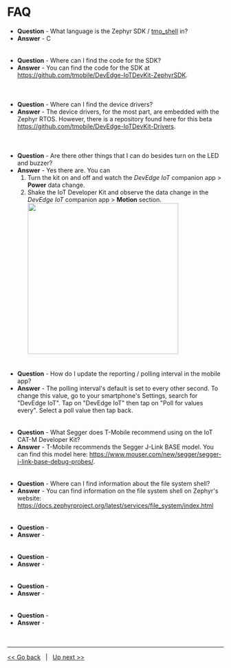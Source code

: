 # FAQ

- **Question** - What language is the Zephyr SDK / [tmo_shell](06-Interacting-with-the-Kit-at-CLI-via-the-tmo_shell.md) in?
- **Answer** - C
<br><br><br>
- **Question** - Where can I find the code for the SDK?
- **Answer** - You can find the code for the SDK at https://github.com/tmobile/DevEdge-IoTDevKit-ZephyrSDK.  
<br><br><br>
- **Question** - Where can I find the device drivers?
- **Answer** - The device drivers, for the most part, are embedded with the Zephyr RTOS. However, there is a repository found here for this beta https://github.com/tmobile/DevEdge-IoTDevKit-Drivers.  
<br><br><br>
- **Question** - Are there other things that I can do besides turn on the LED and buzzer?
- **Answer** - Yes there are. You can 
    1. Turn the kit on and off and watch the *DevEdge IoT* companion app > **Power** data change. 
    2. Shake the IoT Developer Kit and observe the data change in the *DevEdge IoT* companion app > **Motion** section. 
        <img width="350" src="https://user-images.githubusercontent.com/60194531/170578893-43e93061-9b31-4766-9f21-8535e911600d.png">
<br><br><br>
- **Question** - How do I update the reporting / polling interval in the mobile app? 
- **Answer** - The polling interval's default is set to every other second. To change this value, go to your smartphone's Settings, search for "DevEdge IoT". Tap on "DevEdge IoT" then tap on "Poll for values every". Select a poll value then tap back. 
<br><br><br>
- **Question** - What Segger does T-Mobile recommend using on the IoT CAT-M Developer Kit?
- **Answer** - T-Mobile recommends the Segger J-Link BASE model. You can find this model here: https://www.mouser.com/new/segger/segger-j-link-base-debug-probes/. 
<br><br><br>
- **Question** - Where can I find information about the file system shell?
- **Answer** - You can find information on the file system shell on Zephyr's website: https://docs.zephyrproject.org/latest/services/file_system/index.html
<br><br><br>
- **Question** -
- **Answer** - 
<br><br><br>
- **Question** -
- **Answer** - 
<br><br><br>
- **Question** -
- **Answer** - 
<br><br><br>
- **Question** -
- **Answer** - 
<br><br><br>
***
[<< Go back](12-Troubleshooting.md) &nbsp; | &nbsp; [Up next >>](14-Errata-Notice.md)
